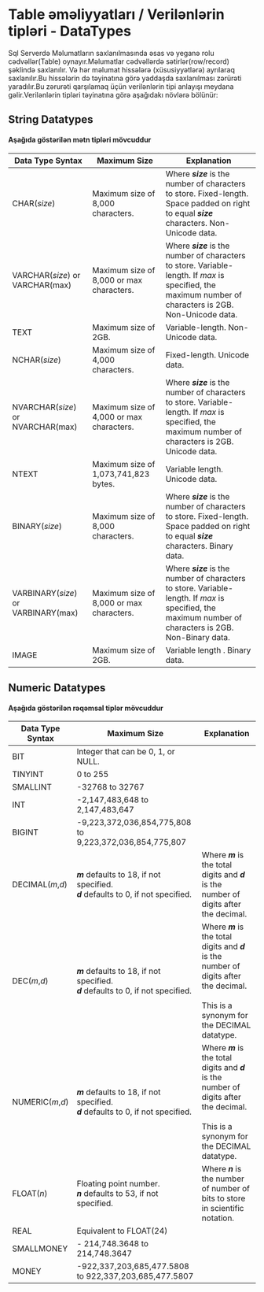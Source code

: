 # Table əməliyyatları / Verilənlərin tipləri - DataTypes

Sql Serverdə Məlumatların saxlanılmasında əsas və yeganə rolu cədvəllər(Table) oynayır.Məlumatlar cədvəllərdə sətirlər(row/record) şəklində saxlanılır. Və hər məlumat hissələrə (xüsusiyyətlərə) ayrılaraq saxlanılır.Bu hissələrin də təyinatına görə yaddaşda saxlanılması zərürəti yaradılır.Bu zərurəti qarşılamaq üçün verilənlərin tipi anlayışı meydana gəlir.Verilənlərin tipləri təyinatına görə aşağıdakı növlərə bölünür:

## String Datatypes
#### Aşağıda göstərilən mətn tipləri mövcuddur
<table>
  <thead>
  <tr>
    <th>Data Type Syntax</th>
    <th>Maximum Size</th>
    <th>Explanation</th>
  </tr>
  </thead>
  <tbody>
  <tr>
    <td>CHAR(<em>size</em>)</td>
    <td>Maximum size of 8,000 characters.</td>
    <td>Where <strong><em>size</em></strong> is the number of characters to store. Fixed-length. Space padded on right to equal <em><strong>size</strong></em> characters. Non-Unicode data.</td>
  </tr>
  <tr>
    <td>VARCHAR(<em>size</em>) or VARCHAR(max)</td>
    <td>Maximum size of 8,000 or max characters.</td>
    <td>Where <strong><em>size</em></strong> is the number of characters to store. Variable-length. If <em>max</em> is specified, the maximum number of characters is 2GB. Non-Unicode data.</td>
  </tr>
  <tr>
    <td>TEXT</td>
    <td>Maximum size of 2GB.</td>
    <td>Variable-length. Non-Unicode data.</td>
  </tr>
  <tr>
    <td>NCHAR(<em>size</em>)</td>
    <td>Maximum size of 4,000 characters.</td>
    <td>Fixed-length. Unicode data.</td>
  </tr>
  <tr>
    <td>NVARCHAR(<em>size</em>) or NVARCHAR(max)</td>
    <td>Maximum size of 4,000 or max characters.</td>
    <td>Where <strong><em>size</em></strong> is the number of characters to store. Variable-length. If <em>max</em> is specified, the maximum number of characters is 2GB. Unicode data.</td>
  </tr>
  <tr>
    <td>NTEXT</td>
    <td>Maximum size of 1,073,741,823 bytes.</td>
    <td>Variable length. Unicode data.</td>
  </tr>
  <tr>
    <td>BINARY(<em>size</em>)</td>
    <td>Maximum size of 8,000 characters.</td>
    <td>Where <strong><em>size</em></strong> is the number of characters to store. Fixed-length. Space padded on right to equal <em><strong>size</strong></em> characters. Binary data.</td>
  </tr>
  <tr>
    <td>VARBINARY(<em>size</em>) or VARBINARY(max)</td>
    <td>Maximum size of 8,000 or max characters.</td>
    <td>Where <strong><em>size</em></strong> is the number of characters to store. Variable-length. If <em>max</em> is specified, the maximum number of characters is 2GB. Non-Binary data.</td>
  </tr>
  <tr>
    <td>IMAGE</td>
    <td>Maximum size of 2GB.</td>
    <td>Variable length . Binary data.</td>
  </tr>
  </tbody>
</table>


## Numeric Datatypes
#### Aşağıda göstərilən rəqəmsal tiplər mövcuddur

<table>
  <thead>
  <tr>
    <th>Data Type Syntax</th>
    <th>Maximum Size</th>
    <th>Explanation</th>
  </tr>
  </thead>
  <tbody>
  <tr>
    <td>BIT</td>
    <td>Integer that can be 0, 1, or NULL.</td>
    <td>&nbsp;</td>
  </tr>
  <tr>
    <td>TINYINT</td>
    <td>0 to 255</td>
    <td>&nbsp;</td>
  </tr>
  <tr>
    <td>SMALLINT</td>
    <td>-32768 to 32767</td>
    <td>&nbsp;</td>
  </tr>
  <tr>
    <td>INT</td>
    <td>-2,147,483,648 to 2,147,483,647</td>
    <td>&nbsp;</td>
  </tr>
  <tr>
    <td>BIGINT</td>
    <td>-9,223,372,036,854,775,808 to 9,223,372,036,854,775,807</td>
    <td>&nbsp;</td>
  </tr>
  <tr>
    <td>DECIMAL(<em>m</em>,<em>d</em>)</td>
    <td><em><strong>m</strong></em> defaults to 18, if not specified.<br>
    <em><strong>d</strong></em> defaults to 0, if not specified.</td>
    <td>Where <em><strong>m</strong></em> is the total digits and <em><strong>d</strong></em> is the number of digits after the decimal.<br></td>
  </tr>
  <tr>
    <td>DEC(<em>m</em>,<em>d</em>)</td>
    <td><em><strong>m</strong></em> defaults to 18, if not specified.<br>
    <em><strong>d</strong></em> defaults to 0, if not specified.</td>
    <td>Where <em><strong>m</strong></em> is the total digits and <em><strong>d</strong></em> is the number of digits after the decimal.<br>
    <br>
        This is a synonym for the DECIMAL datatype.</td>
  </tr>
  <tr>
    <td>NUMERIC(<em>m</em>,<em>d</em>)</td>
    <td><em><strong>m</strong></em> defaults to 18, if not specified.<br>
    <em><strong>d</strong></em> defaults to 0, if not specified.</td>
    <td>Where <em><strong>m</strong></em> is the total digits and <em><strong>d</strong></em> is the number of digits after the decimal.<br>
      <br>
This is a synonym for the DECIMAL datatype.</td>
  </tr>
  <tr>
    <td>FLOAT(<em>n</em>)</td>
    <td>Floating point number.<br>
     <em><strong>n</strong></em> defaults to 53, if not specified.</td>
    <td>Where <em><strong>n</strong></em> is the number of number of bits to store in scientific notation.</td>
  </tr>
  <tr>
    <td>REAL</td>
    <td>Equivalent to FLOAT(24)</td>
    <td>&nbsp;</td>
  </tr>
  <tr>
    <td>SMALLMONEY</td>
    <td>- 214,748.3648 to 214,748.3647</td>
    <td>&nbsp;</td>
  </tr>
  <tr>
    <td>MONEY</td>
    <td>-922,337,203,685,477.5808 to 922,337,203,685,477.5807</td>
    <td>&nbsp;</td>
  </tr>
  </tbody>
</table>